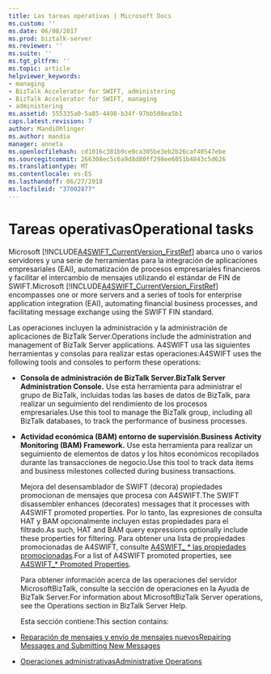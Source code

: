 ```yaml
---
title: Las tareas operativas | Microsoft Docs
ms.custom: ''
ms.date: 06/08/2017
ms.prod: biztalk-server
ms.reviewer: ''
ms.suite: ''
ms.tgt_pltfrm: ''
ms.topic: article
helpviewer_keywords:
- managing
- BizTalk Accelerator for SWIFT, administering
- BizTalk Accelerator for SWIFT, managing
- administering
ms.assetid: 555335a0-5a85-4498-b34f-97bb508ea5b1
caps.latest.revision: 7
author: MandiOhlinger
ms.author: mandia
manager: anneta
ms.openlocfilehash: cd1016c381b9ce0ca305be3eb2b26caf40547ebe
ms.sourcegitcommit: 266308ec5c6a9d8d80ff298ee6051b4843c5d626
ms.translationtype: MT
ms.contentlocale: es-ES
ms.lasthandoff: 06/27/2018
ms.locfileid: "37002877"
---
```

# <a name="operational-tasks"></a><span data-ttu-id="b2cd8-102">Tareas operativas</span><span class="sxs-lookup"><span data-stu-id="b2cd8-102">Operational tasks</span></span>
<span data-ttu-id="b2cd8-103">Microsoft [!INCLUDE[A4SWIFT_CurrentVersion_FirstRef](../../includes/a4swift-currentversion-firstref-md.md)] abarca uno o varios servidores y una serie de herramientas para la integración de aplicaciones empresariales (EAI), automatización de procesos empresariales financieros y facilitar el intercambio de mensajes utilizando el estándar de FIN de SWIFT.</span><span class="sxs-lookup"><span data-stu-id="b2cd8-103">Microsoft [!INCLUDE[A4SWIFT_CurrentVersion_FirstRef](../../includes/a4swift-currentversion-firstref-md.md)] encompasses one or more servers and a series of tools for enterprise application integration (EAI), automating financial business processes, and facilitating message exchange using the SWIFT FIN standard.</span></span>  

 <span data-ttu-id="b2cd8-104">Las operaciones incluyen la administración y la administración de aplicaciones de BizTalk Server.</span><span class="sxs-lookup"><span data-stu-id="b2cd8-104">Operations include the administration and management of BizTalk Server applications.</span></span> <span data-ttu-id="b2cd8-105">A4SWIFT usa las siguientes herramientas y consolas para realizar estas operaciones:</span><span class="sxs-lookup"><span data-stu-id="b2cd8-105">A4SWIFT uses the following tools and consoles to perform these operations:</span></span>  

- <span data-ttu-id="b2cd8-106">**Consola de administración de BizTalk Server.**</span><span class="sxs-lookup"><span data-stu-id="b2cd8-106">**BizTalk Server Administration Console.**</span></span> <span data-ttu-id="b2cd8-107">Use esta herramienta para administrar el grupo de BizTalk, incluidas todas las bases de datos de BizTalk, para realizar un seguimiento del rendimiento de los procesos empresariales.</span><span class="sxs-lookup"><span data-stu-id="b2cd8-107">Use this tool to manage the BizTalk group, including all BizTalk databases, to track the performance of business processes.</span></span>  

- <span data-ttu-id="b2cd8-108">**Actividad económica (BAM) entorno de supervisión.**</span><span class="sxs-lookup"><span data-stu-id="b2cd8-108">**Business Activity Monitoring (BAM) Framework.**</span></span> <span data-ttu-id="b2cd8-109">Use esta herramienta para realizar un seguimiento de elementos de datos y los hitos económicos recopilados durante las transacciones de negocio.</span><span class="sxs-lookup"><span data-stu-id="b2cd8-109">Use this tool to track data items and business milestones collected during business transactions.</span></span>  

  <span data-ttu-id="b2cd8-110">Mejora del desensamblador de SWIFT (decora) propiedades promocionan de mensajes que procesa con A4SWIFT.</span><span class="sxs-lookup"><span data-stu-id="b2cd8-110">The SWIFT disassembler enhances (decorates) messages that it processes with A4SWIFT promoted properties.</span></span> <span data-ttu-id="b2cd8-111">Por lo tanto, las expresiones de consulta HAT y BAM opcionalmente incluyen estas propiedades para el filtrado.</span><span class="sxs-lookup"><span data-stu-id="b2cd8-111">As such, HAT and BAM query expressions optionally include these properties for filtering.</span></span> <span data-ttu-id="b2cd8-112">Para obtener una lista de propiedades promocionadas de A4SWIFT, consulte [A4SWIFT_ \* las propiedades promocionadas](../../adapters-and-accelerators/accelerator-swift/a4swift-promoted-properties.md).</span><span class="sxs-lookup"><span data-stu-id="b2cd8-112">For a list of A4SWIFT promoted properties, see [A4SWIFT_\* Promoted Properties](../../adapters-and-accelerators/accelerator-swift/a4swift-promoted-properties.md).</span></span>  

  <span data-ttu-id="b2cd8-113">Para obtener información acerca de las operaciones del servidor MicrosoftBizTalk, consulte la sección de operaciones en la Ayuda de BizTalk Server.</span><span class="sxs-lookup"><span data-stu-id="b2cd8-113">For information about MicrosoftBizTalk Server operations, see the Operations section in BizTalk Server Help.</span></span>  

  <span data-ttu-id="b2cd8-114">Esta sección contiene:</span><span class="sxs-lookup"><span data-stu-id="b2cd8-114">This section contains:</span></span>  

- [<span data-ttu-id="b2cd8-115">Reparación de mensajes y envío de mensajes nuevos</span><span class="sxs-lookup"><span data-stu-id="b2cd8-115">Repairing Messages and Submitting New Messages</span></span>](../../adapters-and-accelerators/accelerator-swift/repairing-messages-and-submitting-new-messages.md)  

- [<span data-ttu-id="b2cd8-116">Operaciones administrativas</span><span class="sxs-lookup"><span data-stu-id="b2cd8-116">Administrative Operations</span></span>](../../adapters-and-accelerators/accelerator-swift/administrative-operations.md)
